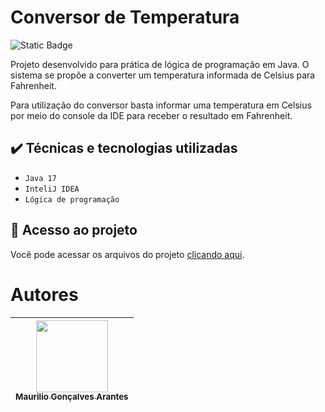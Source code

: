 # Conversor de Temperatura
![Static Badge](https://img.shields.io/badge/STATUS-Conclu%C3%ADdo-GREEN?style=for-the-badge)

Projeto desenvolvido para prática de lógica de programação em Java. O sistema se propõe a converter um temperatura informada de Celsius para Fahrenheit.

Para utilização do conversor basta informar uma temperatura em Celsius por meio do console da IDE para receber o resultado em Fahrenheit.

## ✔️ Técnicas e tecnologias utilizadas

- ``Java 17``
- ``InteliJ IDEA``
- ``Lógica de programação``

## 📁 Acesso ao projeto
Você pode acessar os arquivos do projeto [clicando aqui](https://github.com/maurilioga/conversor-temperatura/tree/main/src).

# Autores

| [<img loading="lazy" src="https://avatars.githubusercontent.com/u/74618958?v=4" width=115><br><sub>Maurilio Gonçalves Arantes</sub>](https://github.com/maurilioga) |
| :---: |
